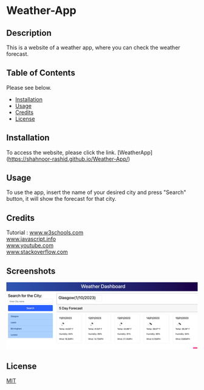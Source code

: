 # Weather-App


## Description

This is a website of a weather app, where you can check the weather forecast.



## Table of Contents 

Please see below.
- [Installation](#installation)
- [Usage](#usage)
- [Credits](#credits)
- [License](#license)

## Installation

To access the website, please click the link.
[WeatherApp]
(https://shahnoor-rashid.github.io/Weather-App/)


## Usage

To use the app, insert the name of your desired city and press "Search" button, it will show the forecast for that city.

## Credits

Tutorial : 
www.w3schools.com<br>
www.javascript.info<br>
www.youtube.com<br>
www.stackoverflow.com




## Screenshots

![Screenshot1](/assets/Screenshot%20.png)



## License

[MIT](https://choosealicense.com/licenses/mit/)